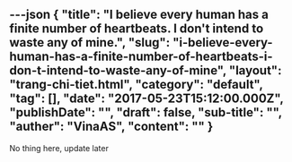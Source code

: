 ---json
{
    "title": "I believe every human has a finite number of heartbeats. I don't intend to waste any of mine.",
    "slug": "i-believe-every-human-has-a-finite-number-of-heartbeats-i-don-t-intend-to-waste-any-of-mine",
    "layout": "trang-chi-tiet.html",
    "category": "default",
    "tag": [],
    "date": "2017-05-23T15:12:00.000Z",
    "publishDate": "",
    "draft": false,
    "sub-title": "",
    "auther": "VinaAS",
    "__content__": ""
}
---
<p>No thing here, update later</p>
